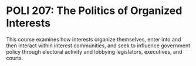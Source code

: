 # POLI 207: The Politics of Organized Interests

This course examines how interests organize themselves, enter into and then interact within interest communities, and seek to influence government policy through electoral activity and lobbying legislators, executives, and courts.